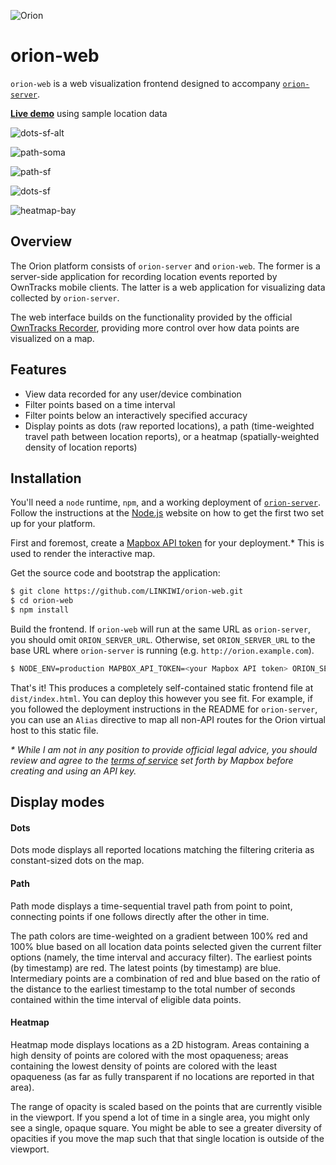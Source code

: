 ![Orion](https://static.kevinlin.info/blog/orion/banner.png)

# orion-web

`orion-web` is a web visualization frontend designed to accompany [`orion-server`](https://github.com/LINKIWI/orion-server).

[**Live demo**](https://orion-web.static.kevinlin.info) using sample location data

![dots-sf-alt](https://static.kevinlin.info/blog/orion/dots-sf-alt.jpg)

![path-soma](https://static.kevinlin.info/blog/orion/path-soma.jpg)

![path-sf](https://static.kevinlin.info/blog/orion/path-sf.jpg)

![dots-sf](https://static.kevinlin.info/blog/orion/dots-sf.jpg)

![heatmap-bay](https://static.kevinlin.info/blog/orion/heatmap-bay.jpg)

## Overview

The Orion platform consists of `orion-server` and `orion-web`. The former is a server-side application for recording location events reported by OwnTracks mobile clients. The latter is a web application for visualizing data collected by `orion-server`.

The web interface builds on the functionality provided by the official [OwnTracks Recorder](https://github.com/owntracks/recorder), providing more control over how data points are visualized on a map.

## Features

* View data recorded for any user/device combination
* Filter points based on a time interval
* Filter points below an interactively specified accuracy
* Display points as dots (raw reported locations), a path (time-weighted travel path between location reports), or a heatmap (spatially-weighted density of location reports)

## Installation

You'll need a `node` runtime, `npm`, and a working deployment of [`orion-server`](https://github.com/LINKIWI/orion-server). Follow the instructions at the [Node.js](https://nodejs.org/en/) website on how to get the first two set up for your platform.

First and foremost, create a [Mapbox API token](https://www.mapbox.com/help/how-access-tokens-work/) for your deployment.\* This is used to render the interactive map.

Get the source code and bootstrap the application:

```bash
$ git clone https://github.com/LINKIWI/orion-web.git
$ cd orion-web
$ npm install
```

Build the frontend. If `orion-web` will run at the same URL as `orion-server`, you should omit `ORION_SERVER_URL`. Otherwise, set `ORION_SERVER_URL` to the base URL where `orion-server` is running (e.g. `http://orion.example.com`).

```bash
$ NODE_ENV=production MAPBOX_API_TOKEN=<your Mapbox API token> ORION_SERVER_URL=<base URL where the server is hosted> npm run build
```

That's it! This produces a completely self-contained static frontend file at `dist/index.html`. You can deploy this however you see fit. For example, if you followed the deployment instructions in the README for `orion-server`, you can use an `Alias` directive to map all non-API routes for the Orion virtual host to this static file.

*\* While I am not in any position to provide official legal advice, you should review and agree to the [terms of service](https://www.mapbox.com/tos) set forth by Mapbox before creating and using an API key.*

## Display modes

#### Dots

Dots mode displays all reported locations matching the filtering criteria as constant-sized dots on the map.

#### Path

Path mode displays a time-sequential travel path from point to point, connecting points if one follows directly after the other in time.

The path colors are time-weighted on a gradient between 100% red and 100% blue based on all location data points selected given the current filter options (namely, the time interval and accuracy filter). The earliest points (by timestamp) are red. The latest points (by timestamp) are blue. Intermediary points are a combination of red and blue based on the ratio of the distance to the earliest timestamp to the total number of seconds contained within the time interval of eligible data points.

#### Heatmap

Heatmap mode displays locations as a 2D histogram. Areas containing a high density of points are colored with the most opaqueness; areas containing the lowest density of points are colored with the least opaqueness (as far as fully transparent if no locations are reported in that area).

The range of opacity is scaled based on the points that are currently visible in the viewport. If you spend a lot of time in a single area, you might only see a single, opaque square. You might be able to see a greater diversity of opacities if you move the map such that that single location is outside of the viewport.
